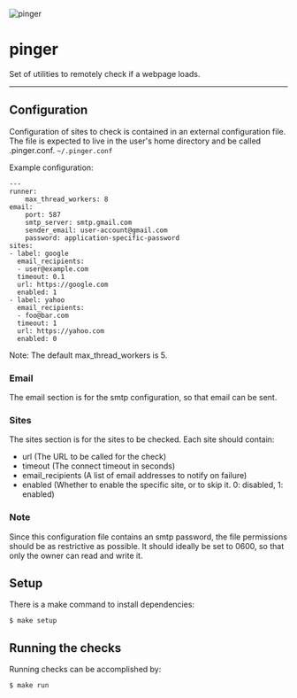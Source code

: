 ![pinger](https://github.com/clarke/pinger/workflows/Python%20application/badge.svg)

# pinger

Set of utilities to remotely check if a webpage loads.

---

## Configuration

Configuration of sites to check is contained in an external configuration file. The file is expected to live in the user's home directory and be called .pinger.conf. `~/.pinger.conf`

Example configuration:

```
---
runner:
    max_thread_workers: 8
email:
    port: 587
    smtp_server: smtp.gmail.com
    sender_email: user-account@gmail.com
    password: application-specific-password
sites:
- label: google
  email_recipients:
  - user@example.com
  timeout: 0.1
  url: https://google.com
  enabled: 1
- label: yahoo
  email_recipients:
  - foo@bar.com
  timeout: 1
  url: https://yahoo.com
  enabled: 0
```

Note: The default max_thread_workers is 5.

### Email

The email section is for the smtp configuration, so that email can be sent.

### Sites

The sites section is for the sites to be checked. Each site should contain:

- url (The URL to be called for the check)
- timeout (The connect timeout in seconds)
- email_recipients (A list of email addresses to notify on failure)
- enabled (Whether to enable the specific site, or to skip it. 0: disabled, 1: enabled)

### Note

Since this configuration file contains an smtp password, the file permissions should be as restrictive as possible. It should ideally be set to 0600, so that only the owner can read and write it.

## Setup

There is a make command to install dependencies:

`$ make setup`

## Running the checks

Running checks can be accomplished by:

`$ make run`
